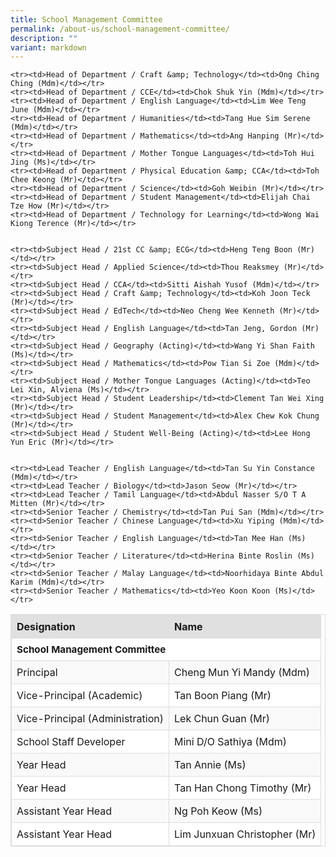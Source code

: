 ```yaml
---
title: School Management Committee
permalink: /about-us/school-management-committee/
description: ""
variant: markdown
---
```

<style>
  table.smc-table {
    width: 100%;
    border-collapse: collapse;
    border: 1px solid #ddd;
  }

  table.smc-table th,
  table.smc-table td {
    border: 1px solid #ddd;
    padding: 8px;
  }

  table.smc-table tr:nth-child(even) {
    background-color: #f9f9f9;
  }

  table.smc-table tr:nth-child(odd) {
    background-color: #ffffff;
  }

  table.smc-table th {
    background-color: #e0e0e0;
    text-align: left;
  }

  .year-head {
    font-size: 0.95em;
    font-weight: bold;
    background-color: #ffd966;
  }
</style>

<table class="smc-table">
  <thead>
    <tr>
      <th>Designation</th>
      <th>Name</th>
    </tr>
  </thead>
  <tbody>
    <tr class="year-head"><td colspan="2">School Management Committee</td></tr>
    <tr><td>Principal</td><td>Cheng Mun Yi Mandy (Mdm)</td></tr>
    <tr><td>Vice-Principal (Academic)</td><td>Tan Boon Piang (Mr)</td></tr>
    <tr><td>Vice-Principal (Administration)</td><td>Lek Chun Guan (Mr)</td></tr>
    <tr><td>School Staff Developer</td><td>Mini D/O Sathiya (Mdm)</td></tr>
    <tr><td>Year Head</td><td>Tan Annie (Ms)</td></tr>
    <tr><td>Year Head</td><td>Tan Han Chong Timothy (Mr)</td></tr>
    <tr><td>Assistant Year Head</td><td>Ng Poh Keow (Ms)</td></tr>
    <tr><td>Assistant Year Head</td><td>Lim Junxuan Christopher (Mr)</td></tr>

    
    <tr><td>Head of Department / Craft &amp; Technology</td><td>Ong Ching Ching (Mdm)</td></tr>
    <tr><td>Head of Department / CCE</td><td>Chok Shuk Yin (Mdm)</td></tr>
    <tr><td>Head of Department / English Language</td><td>Lim Wee Teng June (Mdm)</td></tr>
    <tr><td>Head of Department / Humanities</td><td>Tang Hue Sim Serene (Mdm)</td></tr>
    <tr><td>Head of Department / Mathematics</td><td>Ang Hanping (Mr)</td></tr>
    <tr><td>Head of Department / Mother Tongue Languages</td><td>Toh Hui Jing (Ms)</td></tr>
    <tr><td>Head of Department / Physical Education &amp; CCA</td><td>Toh Chee Keong (Mr)</td></tr>
    <tr><td>Head of Department / Science</td><td>Goh Weibin (Mr)</td></tr>
    <tr><td>Head of Department / Student Management</td><td>Elijah Chai Tze How (Mr)</td></tr>
    <tr><td>Head of Department / Technology for Learning</td><td>Wong Wai Kiong Terence (Mr)</td></tr>

    
    <tr><td>Subject Head / 21st CC &amp; ECG</td><td>Heng Teng Boon (Mr)</td></tr>
    <tr><td>Subject Head / Applied Science</td><td>Thou Reaksmey (Mr)</td></tr>
    <tr><td>Subject Head / CCA</td><td>Sitti Aishah Yusof (Mdm)</td></tr>
    <tr><td>Subject Head / Craft &amp; Technology</td><td>Koh Joon Teck (Mr)</td></tr>
    <tr><td>Subject Head / EdTech</td><td>Neo Cheng Wee Kenneth (Mr)</td></tr>
    <tr><td>Subject Head / English Language</td><td>Tan Jeng, Gordon (Mr)</td></tr>
    <tr><td>Subject Head / Geography (Acting)</td><td>Wang Yi Shan Faith (Ms)</td></tr>
    <tr><td>Subject Head / Mathematics</td><td>Pow Tian Si Zoe (Mdm)</td></tr>
    <tr><td>Subject Head / Mother Tongue Languages (Acting)</td><td>Teo Lei Xin, Alviena (Ms)</td></tr>
    <tr><td>Subject Head / Student Leadership</td><td>Clement Tan Wei Xing (Mr)</td></tr>
    <tr><td>Subject Head / Student Management</td><td>Alex Chew Kok Chung (Mr)</td></tr>
    <tr><td>Subject Head / Student Well-Being (Acting)</td><td>Lee Hong Yun Eric (Mr)</td></tr>

    
    <tr><td>Lead Teacher / English Language</td><td>Tan Su Yin Constance (Mdm)</td></tr>
    <tr><td>Lead Teacher / Biology</td><td>Jason Seow (Mr)</td></tr>
    <tr><td>Lead Teacher / Tamil Language</td><td>Abdul Nasser S/O T A Mitten (Mr)</td></tr>
    <tr><td>Senior Teacher / Chemistry</td><td>Tan Pui San (Mdm)</td></tr>
    <tr><td>Senior Teacher / Chinese Language</td><td>Xu Yiping (Mdm)</td></tr>
    <tr><td>Senior Teacher / English Language</td><td>Tan Mee Han (Ms)</td></tr>
    <tr><td>Senior Teacher / Literature</td><td>Herina Binte Roslin (Ms)</td></tr>
    <tr><td>Senior Teacher / Malay Language</td><td>Noorhidaya Binte Abdul Karim (Mdm)</td></tr>
    <tr><td>Senior Teacher / Mathematics</td><td>Yeo Koon Koon (Ms)</td></tr>
  </tbody>
</table>
